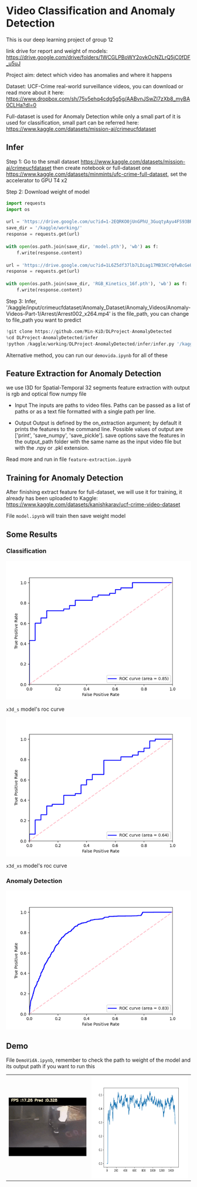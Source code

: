 # Video Classification and Anomaly Detection
This is our deep learning project of group 12 

link drive for report and weight of models: https://drive.google.com/drive/folders/1WCGLPBoWY2ovkOcNZLrQ5jC0fDF_u5uJ

Project aim: detect which video has anomalies and where it happens

Dataset: UCF-Crime real-world surveillance videos, you can download or read more about it here: https://www.dropbox.com/sh/75v5ehq4cdg5g5g/AABvnJSwZI7zXb8_myBA0CLHa?dl=0

Full-dataset is used for Anomaly Detection while only a small part of it is used for classification, small part can be referred here: https://www.kaggle.com/datasets/mission-ai/crimeucfdataset  

## Infer

Step 1: Go to the small dataset https://www.kaggle.com/datasets/mission-ai/crimeucfdataset then create notebook or full-dataset one https://www.kaggle.com/datasets/minmints/ufc-crime-full-dataset, set the accelerator to GPU T4 x2

Step 2: Download weight of model

```python
import requests
import os

url = 'https://drive.google.com/uc?id=1-2EQRKO0jUnGPhU_3GuqtyAyu4FS93BR&export=download&confirm=t&uuid=12eaf101-0796-4f5b-813b-cbe20b5dbde0'
save_dir = '/kaggle/working/'
response = requests.get(url)

with open(os.path.join(save_dir, 'model.pth'), 'wb') as f:
    f.write(response.content)
    
url = 'https://drive.google.com/uc?id=1L6Z5df37lb7LDiag17MB3XCrQfwBcGeU&export=download&confirm=t&uuid=12eaf101-0796-4f5b-813b-cbe20b5dbde0'
response = requests.get(url)

with open(os.path.join(save_dir, 'RGB_Kinetics_16f.pth'), 'wb') as f:
    f.write(response.content)

```
Step 3: Infer, '/kaggle/input/crimeucfdataset/Anomaly_Dataset/Anomaly_Videos/Anomaly-Videos-Part-1/Arrest/Arrest002_x264.mp4' is the file_path, you can change to file_path you want to predict

```python
!git clone https://github.com/Min-KiD/DLProject-AnomalyDetected
%cd DLProject-AnomalyDetected/infer
!python /kaggle/working/DLProject-AnomalyDetected/infer/infer.py '/kaggle/input/crimeucfdataset/Anomaly_Dataset/Anomaly_Videos/Anomaly-Videos-Part-1/Arrest/Arrest002_x264.mp4'
```

Alternative method, you can run our `demovida.ipynb` for all of these

## Feature Extraction for Anomaly Detection

we use I3D for Spatial-Temporal 32 segments feature extraction with output is rgb and optical flow numpy file

- Input
The inputs are paths to video files. Paths can be passed as a list of paths or as a text file formatted with a single path per line.

- Output
Output is defined by the on_extraction argument; by default it prints the features to the command line. Possible values of output are ['print', 'save_numpy', 'save_pickle']. save options save the features in the output_path folder with the same name as the input video file but with the .npy or .pkl extension.

Read more and run in file `feature-extraction.ipynb`

## Training for Anomaly Detection 

After finishing extract feature for full-dataset, we will use it for training, it already has been uploaded to Kaggle: https://www.kaggle.com/datasets/kanishkarav/ucf-crime-video-dataset

File `model.ipynb` will train then save weight model

## Some Results 

### Classification

<td><img alt="" src="./Classification/roc_curve_s.png" />

`x3d_s` model's roc curve

<td><img alt="" src="./Classification/roc_curve_xs.png" />

`x3d_xs` model's roc curve


### Anomaly Detection 

<td><img alt="" src="./Detection/media_images_ROC Curve.png" />

## Demo

File `DemoVidA.ipynb`, remember to check the path to weight of the model and its output path if you want to run this

<table>
  <tr>
    <td><img alt="" src="./Arrest002gif.gif" /></td> <td><img alt="" src="./Arrest002_x264_result.png" height="280" width="400" />
  <tr>
</table>
